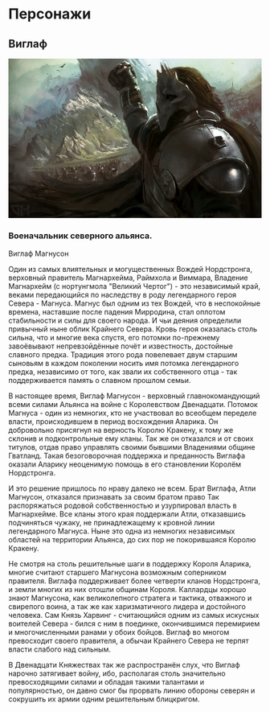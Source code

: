 # Персонажи

## Виглаф
![Портрет Виглафа](images/viglaf.jpg)

### Военачальник северного альянса.

Виглаф Магнусон

Один из самых влиятельных и могущественных Вождей Нордстронга, верховный правитель Магнархейма, Раймхола и Виммара,
Владение Магнархейм (с нортунгмола "Великий Чертог") - это независимый край, веками передающийся по наследству в роду легендарного героя Севера - Магнуса. Магнус был одним из тех Вождей, что в неспокойные времена, наставшие после падения Мирродина, стал оплотом стабильности и силы для своего народа. И чьи деяния определили привычный ныне облик Крайнего Севера.
Кровь героя оказалась столь сильна, что и многие века спустя, его потомки по-прежнему завоёвывают непревзойдённые почёт и известность, достойные славного предка. Традиция этого рода повелевает двум старшим сыновьям в каждом поколении носить имя потомка легендарного предка, независимо от того, как звали их собственного отца - так поддерживается память о славном прошлом семьи.

В настоящее время, Виглаф Магнусон - верховный главнокомандующий всеми силами Альянса на войне с Королевством Двенадцати. Потомок Магнуса - один из немногих, кто не участвовал во всеобщем переделе власти, происходившем в период восхождения Аларика. Он добровольно присягнул на верность Королю Кракену, к тому же склонив и подконтрольные ему кланы. Так же он отказался и от своих титулов, отдав право управлять своими бывшими Владениями общине Гватланд. Такая безоговорочная поддержка и преданность Виглафа оказали Аларику неоценимую помощь в его становлении Королём Нордстронга.

И это решение пришлось по нраву далеко не всем. Брат Виглафа, Атли Магнусон, отказался признавать за своим братом право Так распоряжаться родовой собственностью и узурпировал власть в Магнархейме. Все кланы этого края поддержали Атли, отказавшись подчиняться чужаку, не принадлежащему к кровной линии легендарного Магнуса. Ныне это одна из немногих независимых областей на территории Альянса, до сих пор не покорившаяся Королю Кракену.

Не смотря на столь решительные шаги в поддержку Короля Аларика, многие считают старшего Магнусона возможным соперником правителя. Виглафа поддерживает более четверти кланов Нордстронга, и земли многих из них отошли общинам Короля. Каллардцы хорошо знают Магнусона, как великолепного стратега и тактика, отважного и свирепого воина, а так же как харизматичного лидера и достойного человека. Сам Князь Харвинг - считающийся одним из самых искусных воителей Севера - бился с ним в поединке, окончившимся перемирием и многочисленными ранами у обоих бойцов. Виглаф во многом превосходит своего правителя, а обычаи Крайнего Севера не терпят власти слабого над сильным.

В Двенадцати Княжествах так же распространён слух, что Виглаф нарочно затягивает войну, ибо, располагая столь значительно превосходящими силами и обладая такими талантами и популярностью, он давно смог бы прорвать линию обороны северян и сокрушить их армии одним решительным блицкригом.